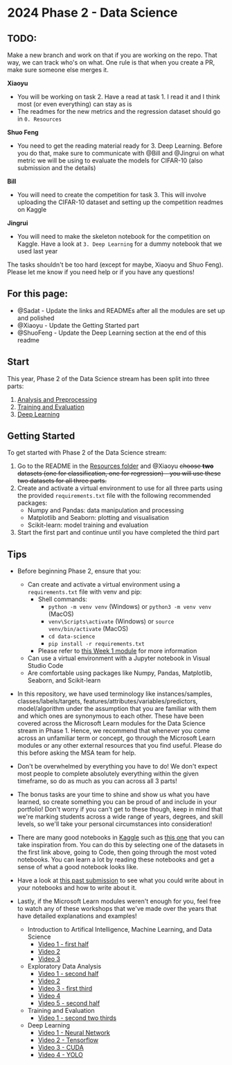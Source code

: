 # 2024 Phase 2 - Data Science

## TODO:
Make a new branch and work on that if you are working on the repo. That way, we can track who's on what. One rule is that when you create a PR, make sure someone else merges it.

**Xiaoyu**

- You will be working on task 2. Have a read at task 1. I read it and I think most (or even everything) can stay as is
- The readmes for the new metrics and the regression dataset should go in `0. Resources`

**Shuo Feng**

- You need to get the reading material ready for 3. Deep Learning. Before you do that, make sure to communicate with @Bill and @Jingrui on what metric we will be using to evaluate the models for CIFAR-10 (also submission and the details)

**Bill**

- You will need to create the competition for task 3. This will involve uploading the CIFAR-10 dataset and setting up the competition readmes on Kaggle

**Jingrui**

- You will need to make the skeleton notebook for the competition on Kaggle. Have a look at `3. Deep Learning` for a dummy notebook that we used last year

The tasks shouldn't be too hard (except for maybe, Xiaoyu and Shuo Feng). Please let me know if you need help or if you have any questions!


## For this page:
- @Sadat - Update the links and READMEs after all the modules are set up and polished
- @Xiaoyu - Update the Getting Started part
- @ShuoFeng - Update the Deep Learning section at the end of this readme

## Start
This year, Phase 2 of the Data Science stream has been split into three parts:

1. [Analysis and Preprocessing](https://github.com/NZMSA/2024-Phase-2/tree/main/data-science/1.%20Analysis%20and%20Preprocessing)
2. [Training and Evaluation](https://github.com/NZMSA/2024-Phase-2/tree/main/data-science/2.%20Training%20and%20Evaluation)
3. [Deep Learning](https://github.com/NZMSA/2024-Phase-2/tree/ds/initial-setup/data-science/3.%20Deep%20Learning)

## Getting Started

To get started with Phase 2 of the Data Science stream:
1. Go to the README in the [Resources folder](https://github.com/NZMSA/2024-Phase-2/tree/main/data-science/0.%20Resources) and @Xiaoyu ~~choose **two** datasets (one for classification, one for regression) - you will use these two datasets for all three parts.~~ 
2. Create and activate a virtual environment to use for all three parts using the provided `requirements.txt` file with the following recommended packages:
    - Numpy and Pandas: data manipulation and processing
    - Matplotlib and Seaborn: plotting and visualisation
    - Scikit-learn: model training and evaluation
3. Start the first part and continue until you have completed the third part

## Tips

- Before beginning Phase 2, ensure that you:
    - Can create and activate a virtual environment using a `requirements.txt` file with venv and pip:
        - Shell commands:
            - `python -m venv venv` (Windows) or `python3 -m venv venv` (MacOS)
            - `venv\Scripts\activate` (Windows) or `source venv/bin/activate` (MacOS)
            - `cd data-science`
            - `pip install -r requirements.txt`
        - Please refer to [this Week 1 module](https://learn.microsoft.com/en-us/training/modules/python-create-manage-projects/2-set-up-project) for more information
    - Can use a virtual environment with a Jupyter notebook in Visual Studio Code
    - Are comfortable using packages like Numpy, Pandas, Matplotlib, Seaborn, and Scikit-learn

- In this repository, we have used terminology like instances/samples, classes/labels/targets, features/attributes/variables/predictors, model/algorithm under the assumption that you are familiar with them and which ones are synonymous to each other. These have been covered across the Microsoft Learn modules for the Data Science stream in Phase 1. Hence, we recommend that whenever you come across an unfamiliar term or concept, go through the Microsoft Learn modules or any other external resources that you find useful. Please do this before asking the MSA team for help.

- Don't be overwhelmed by everything you have to do! We don't expect most people to complete absolutely everything within the given timeframe, so do as much as you can across all 3 parts!

- The bonus tasks are your time to shine and show us what you have learned, so create something you can be proud of and include in your portfolio! Don't worry if you can't get to these though, keep in mind that we're marking students across a wide range of years, degrees, and skill levels, so we'll take your personal circumstances into consideration!

- There are many good notebooks in [Kaggle](https://www.kaggle.com/competitions?hostSegmentIdFilter=5) such as [this one](https://www.kaggle.com/code/odins0n/spaceship-titanic-eda-27-different-models) that you can take inspiration from. You can do this by selecting one of the datasets in the first link above, going to Code, then going through the most voted notebooks. You can learn a lot by reading these notebooks and get a sense of what a good notebook looks like.

- Have a look at [this past submission](https://github.com/NZMSA/2020-Phase-1/blob/master/Data%20Science%20and%20Machine%20Learning/SampleReport.pdf) to see what you could write about in your notebooks and how to write about it.

- Lastly, if the Microsoft Learn modules weren't enough for you, feel free to watch any of these workshops that we've made over the years that have detailed explanations and examples!
    - Introduction to Artifical Intelligence, Machine Learning, and Data Science
        - [Video 1 - first half](https://www.youtube.com/watch?v=N7dmGJfHS6M)
        - [Video 2](https://www.youtube.com/watch?v=DlwDKzbt7PA)
        - [Video 3](https://www.youtube.com/watch?v=pgl5Y1Olq4A)
    - Exploratory Data Analysis
        - [Video 1 - second half](https://www.youtube.com/watch?v=N7dmGJfHS6M)
        - [Video 2](https://www.youtube.com/watch?v=9p8c0edPBXI)
        - [Video 3 - first third](https://www.youtube.com/watch?v=K_EFlXDMkvA)
        - [Video 4](https://www.youtube.com/watch?v=5wyIAAtaRbI)
        - [Video 5 - second half](https://www.youtube.com/watch?v=dvZxu2PjOW8)
    - Training and Evaluation
        - [Video 1 - second two thirds](https://www.youtube.com/watch?v=K_EFlXDMkvA)
    - Deep Learning 
        - [Video 1 - Neural Network](https://www.youtube.com/watch?v=aircAruvnKk&t=97s)
        - [Video 2 - Tensorflow](https://www.youtube.com/watch?v=5Ym-dOS9ssA&list=PLhhyoLH6IjfxVOdVC1P1L5z5azs0XjMsb)
        - [Video 3 - CUDA](https://www.youtube.com/watch?v=IzU4AVcMFys)
        - [Video 4 - YOLO](https://www.youtube.com/watch?v=svn9-xV7wjk)

